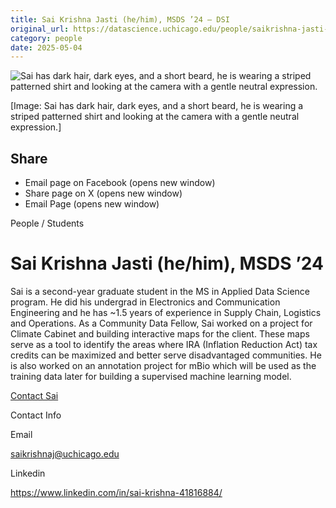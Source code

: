 ```yaml
---
title: Sai Krishna Jasti (he/him), MSDS ’24 – DSI
original_url: https://datascience.uchicago.edu/people/saikrishna-jasti-he-him
category: people
date: 2025-05-04
---
```


<!-- Table-like structure detected -->

![Sai has dark hair, dark eyes, and a short beard, he is wearing a striped patterned shirt and looking at the camera with a gentle neutral expression.](https://datascience.uchicago.edu/wp-content/uploads/2023/06/photo1-300x300.jpg)

[Image: Sai has dark hair, dark eyes, and a short beard, he is wearing a striped patterned shirt and looking at the camera with a gentle neutral expression.]

## Share

* Email page on Facebook (opens new window)
* Share page on X (opens new window)
* Email Page (opens new window)

<!-- Table-like structure detected -->

People / Students

# Sai Krishna Jasti (he/him), MSDS ’24

Sai is a second-year graduate student in the MS in Applied Data Science program. He did his undergrad in Electronics and Communication Engineering and he has ~1.5 years of experience in Supply Chain, Logistics and Operations. As a Community Data Fellow, Sai worked on a project for Climate Cabinet and building interactive maps for the client. These maps serve as a tool to identify the areas where IRA (Inflation Reduction Act) tax credits can be maximized and better serve disadvantaged communities. He is also worked on an annotation project for mBio which will be used as the training data later for building a supervised machine learning model.

[Contact Sai](https://datascience.uchicago.edu/people/saikrishna-jasti-he-him/)

Contact Info

Email

[saikrishnaj@uchicago.edu](mailto:saikrishnaj@uchicago.edu)

Linkedin

<https://www.linkedin.com/in/sai-krishna-41816884/>